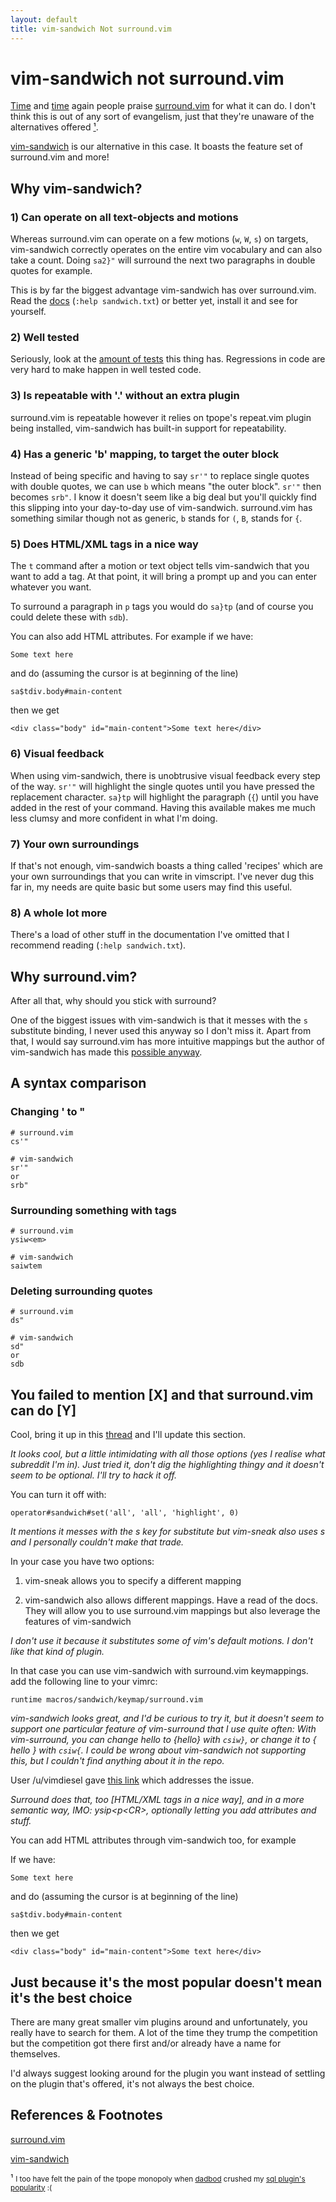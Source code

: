 ```yaml
---
layout: default
title: vim-sandwich Not surround.vim
---
```


# vim-sandwich not surround.vim

[Time](https://www.reddit.com/r/vim/comments/d6k92i/how_to_insert_text_before_and_after_selected/f0u1ac7/)
and
[time](https://www.reddit.com/r/vim/comments/d6k92i/how_to_insert_text_before_and_after_selected/f0veru3/)
again people praise [surround.vim](https://github.com/tpope/vim-surround) for
what it can do. I don't think this is out of any sort of evangelism, just that
they're unaware of the alternatives offered <a href="#1">¹</a>.

[vim-sandwich](https://github.com/machakann/vim-sandwich) is our alternative in
this case. It boasts the feature set of surround.vim and more!


## Why vim-sandwich?

### 1) Can operate on all text-objects and motions

Whereas surround.vim can operate on a few motions (`w`, `W`, `s`) on targets,
vim-sandwich correctly operates on the entire vim vocabulary and can also take a
count. Doing `sa2}"` will surround the next two paragraphs in double quotes for
example.

This is by far the biggest advantage vim-sandwich has over surround.vim. Read
the
[docs](https://github.com/machakann/vim-sandwich/tree/master/doc/sandwich.txt)
(`:help sandwich.txt`) or better yet, install it and see for yourself.

### 2) Well tested

Seriously, look at the [amount of
tests](https://github.com/machakann/vim-sandwich/tree/master/test) this thing
has.  Regressions in code are very hard to make happen in well tested code.

### 3) Is repeatable with '.' without an extra plugin

surround.vim is repeatable however it relies on tpope's repeat.vim plugin being
installed, vim-sandwich has built-in support for repeatability.

### 4) Has a generic 'b' mapping, to target the outer block

Instead of being specific and having to say `sr'"` to replace single quotes with
double quotes, we can use `b` which means "the outer block". `sr'"` then becomes
`srb"`. I know it doesn't seem like a big deal but you'll quickly find this
slipping into your day-to-day use of vim-sandwich. surround.vim has something
similar though not as generic, `b` stands for `(`, `B`, stands for `{`. 

### 5) Does HTML/XML tags in a nice way

The `t` command after a motion or text object tells vim-sandwich that you want
to add a tag. At that point, it will bring a prompt up and you can enter
whatever you want.

To surround a paragraph in `p` tags you would do `sa}tp` (and of course you
could delete these with `sdb`).

You can also add HTML attributes. For example if we have:

```
Some text here
```

and do (assuming the cursor is at beginning of the line)

```
sa$tdiv.body#main-content
```

then we get

```
<div class="body" id="main-content">Some text here</div>
```

### 6) Visual feedback

When using vim-sandwich, there is unobtrusive visual feedback every step of the
way. `sr'"` will highlight the single quotes until you have pressed the
replacement character. `sa}tp` will highlight the paragraph (`{`) until you have
added in the rest of your command. Having this available makes me much less
clumsy and more confident in what I'm doing.

### 7) Your own surroundings

If that's not enough, vim-sandwich boasts a thing called 'recipes' which are
your own surroundings that you can write in vimscript. I've never dug this far
in, my needs are quite basic but some users may find this useful.

### 8) A whole lot more

There's a load of other stuff in the documentation I've omitted that I recommend
reading (`:help sandwich.txt`).

## Why surround.vim?

After all that, why should you stick with surround? 

One of the biggest issues with vim-sandwich is that it messes with the `s`
substitute binding, I never used this anyway so I don't miss it. Apart from
that, I would say surround.vim has more intuitive mappings but the author of
vim-sandwich has made this [possible
anyway](https://github.com/machakann/vim-sandwich/wiki/Introduce-vim-surround-keymappings).


## A syntax comparison

### Changing ' to "

```
# surround.vim
cs'"

# vim-sandwich
sr'"
or
srb"
```

### Surrounding something with tags

```
# surround.vim
ysiw<em>

# vim-sandwich
saiwtem
```

### Deleting surrounding quotes

```
# surround.vim
ds"

# vim-sandwich
sd"
or
sdb

```

## You failed to mention [X] and that surround.vim can do [Y]

Cool, bring it up in this
[thread](https://www.reddit.com/r/vim/comments/esrfno/why_vimsandwich_and_not_surroundvim/?)
and I'll update this section.

*It looks cool, but a little intimidating with all those options (yes I realise
what subreddit I'm in). Just tried it, don't dig the highlighting thingy and it
doesn't seem to be optional. I'll try to hack it off.*

You can turn it off with:

```
operator#sandwich#set('all', 'all', 'highlight', 0)
```

*It mentions it messes with the s key for substitute but vim-sneak also uses s
and I personally couldn't make that trade.*


In your case you have two options:

1) vim-sneak allows you to specify a different mapping

2) vim-sandwich also allows different mappings. Have a read of the docs. They
will allow you to use surround.vim mappings but also leverage the features of
vim-sandwich


*I don't use it because it substitutes some of vim's default motions. I don't
like that kind of plugin.*

In that case you can use vim-sandwich with surround.vim keymappings. add the
following line to your vimrc:

```
runtime macros/sandwich/keymap/surround.vim
```

*vim-sandwich looks great, and I'd be curious to try it, but it doesn't seem to
support one particular feature of vim-surround that I use quite often: With
vim-surround, you can change hello to {hello} with `csiw}`, or change it to {
hello } with `csiw{`.  I could be wrong about vim-sandwich not supporting this,
but I couldn't find anything about it in the repo.*

User /u/vimdiesel gave [this link](https://github.com/machakann/vim-sandwich/issues/33)
which addresses the issue.


*Surround does that, too [HTML/XML tags in a nice way], and in a more semantic
way, IMO: ysip<p\<CR>, optionally letting you add attributes and stuff.*


You can add HTML attributes through vim-sandwich too, for example

If we have:

    Some text here

and do (assuming the cursor is at beginning of the line)

    sa$tdiv.body#main-content

then we get

    <div class="body" id="main-content">Some text here</div>


## Just because it's the most popular doesn't mean it's the best choice

There are many great smaller vim plugins around and unfortunately, you really
have to search for them. A lot of the time they trump the competition but the
competition got there first and/or already have a name for themselves. 

I'd always suggest looking around for the plugin you want instead of settling on
the plugin that's offered, it's not always the best choice.


## References & Footnotes


[surround.vim](https://github.com/tpope/vim-surround/) 

[vim-sandwich](https://github.com/machakann/vim-sandwich) 


¹ <small id="1">I too have felt the pain of the tpope monopoly when
[dadbod](https://github.com/tpope/vim-dadbod) crushed my [sql plugin's
popularity](https://github.com/joereynolds/SQHell.vim) :(</small>
